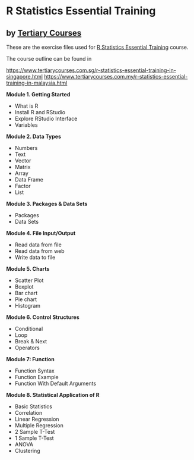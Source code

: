 # R Statistics Essential Training
## by [Tertiary Courses](https://www.tertiarycourses.com.sg/)

These are the exercise files used for [R Statistics Essential Training](https://www.tertiarycourses.com.sg/r-statistics-essential-training-in-singapore.html) course. 

The course outline can be found in 

https://www.tertiarycourses.com.sg/r-statistics-essential-training-in-singapore.html
https://www.tertiarycourses.com.my/r-statistics-essential-training-in-malaysia.html

<p><strong>Module 1. Getting Started</strong></p>
<ul>
<li>What is R</li>
<li>Install R and RStudio</li>
<li>Explore RStudio Interface</li>
<li>Variables</li>
</ul>
<p><strong>Module 2. Data Types</strong></p>
<ul>
<li>Numbers&nbsp;</li>
<li>Text</li>
<li>Vector</li>
<li>Matrix</li>
<li>Array&nbsp;</li>
<li>Data Frame</li>
<li>Factor&nbsp;</li>
<li>List</li>
</ul>
<p><strong>Module 3. Packages &amp; Data Sets</strong></p>
<ul>
<li>Packages</li>
<li>Data Sets</li>
</ul>
<p><strong>Module 4. File Input/Output</strong></p>
<ul>
<li>Read data from file</li>
<li>Read data from web&nbsp;</li>
<li>Write data to file</li>
</ul>
<p><strong>Module 5. Charts</strong></p>
<ul>
<li>Scatter Plot</li>
<li>Boxplot</li>
<li>Bar chart</li>
<li>Pie chart</li>
<li>Histogram</li>
</ul>
<p><strong>Module 6. Control Structures</strong> </p>
<ul>
<li>Conditional</li>
<li>Loop</li>
<li>Break &amp; Next</li>
<li>Operators</li>
</ul>
<p><strong>Module 7: Function</strong> </p>
<ul>
<li>Function Syntax</li>
<li>Function Example</li>
<li>Function With Default Arguments</li>
</ul>
<p><strong>Module 8. Statistical Application of R</strong></p>
<ul>
<li>Basic Statistics&nbsp;</li>
<li>Correlation</li>
<li>Linear Regression&nbsp;</li>
<li>Multiple Regression</li>
<li>2 Sample T-Test</li>
<li>1 Sample T-Test</li>
<li>ANOVA</li>
<li>Clustering</li>
</ul>
